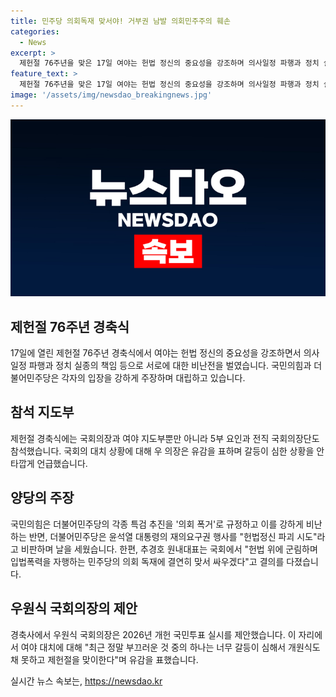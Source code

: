```yaml
---
title: 민주당 의회독재 맞서야! 거부권 남발 의회민주주의 훼손
categories:
  - News
excerpt: >
  제헌절 76주년을 맞은 17일 여야는 헌법 정신의 중요성을 강조하며 의사일정 파행과 정치 실종을 비난했다. 국민의힘과 더불어민주당은 서로를 비난하고, 국회에서 규탄대회도 열렸다. 민주당은 윤석열 대통령의 거부권 행사를 비판하며 헌법 정신을 강조했고, 국민의힘은 특검 추진을 의회 폭거로 규정하여 비난했다. 국회는 제헌절 경축식을 여야 지도부 참석으로 열었고, 우원식 국회의장은 2026년 개헌 국민투표를 제안했다. (150자)
feature_text: >
  제헌절 76주년을 맞은 17일 여야는 헌법 정신의 중요성을 강조하며 의사일정 파행과 정치 실종을 비난했다. 국민의힘과 더불어민주당은 서로를 비난하고, 국회에서 규탄대회도 열렸다. 민주당은 윤석열 대통령의 거부권 행사를 비판하며 헌법 정신을 강조했고, 국민의힘은 특검 추진을 의회 폭거로 규정하여 비난했다. 국회는 제헌절 경축식을 여야 지도부 참석으로 열었고, 우원식 국회의장은 2026년 개헌 국민투표를 제안했다. (150자)
image: '/assets/img/newsdao_breakingnews.jpg'
---
```


<p><img src="/assets/img/newsdao_breakingnews.jpg" alt="flaretime 속보" /></p>

<h2 data-ke-size="size26">제헌절 76주년 경축식</h2>

<p data-ke-size="size16">17일에 열린 제헌절 76주년 경축식에서 여야는 헌법 정신의 중요성을 강조하면서 의사일정 파행과 정치 실종의 책임 등으로 서로에 대한 비난전을 벌였습니다. 국민의힘과 더불어민주당은 각자의 입장을 강하게 주장하며 대립하고 있습니다.</p>

<h2 data-ke-size="size24">참석 지도부</h2>

<p data-ke-size="size16">제헌절 경축식에는 국회의장과 여야 지도부뿐만 아니라 5부 요인과 전직 국회의장단도 참석했습니다. 국회의 대치 상황에 대해 우 의장은 유감을 표하며 갈등이 심한 상황을 안타깝게 언급했습니다.</p>

<h2 data-ke-size="size24">양당의 주장</h2>

<p data-ke-size="size16">국민의힘은 더불어민주당의 각종 특검 추진을 '의회 폭거'로 규정하고 이를 강하게 비난하는 반면, 더불어민주당은 윤석열 대통령의 재의요구권 행사를 "헌법정신 파괴 시도"라고 비판하며 날을 세웠습니다. 한편, 추경호 원내대표는 국회에서 "헌법 위에 군림하며 입법폭력을 자행하는 민주당의 의회 독재에 결연히 맞서 싸우겠다"고 결의를 다졌습니다.</p>

<h2 data-ke-size="size24">우원식 국회의장의 제안</h2>

<p data-ke-size="size16">경축사에서 우원식 국회의장은 2026년 개헌 국민투표 실시를 제안했습니다. 이 자리에서 여야 대치에 대해 "최근 정말 부끄러운 것 중의 하나는 너무 갈등이 심해서 개원식도 채 못하고 제헌절을 맞이한다"며 유감을 표했습니다.</p>
실시간 뉴스 속보는, <a href="https://newsdao.kr" rel="dofollow">https://newsdao.kr</a>


